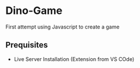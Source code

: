 # Dino-Game
First attempt using Javascript to create a game


## Prequisites
- Live Server Installation (Extension from VS COde)
